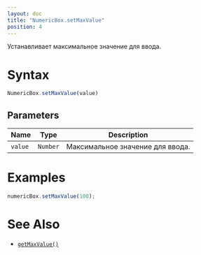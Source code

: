 ```yaml
---
layout: doc
title: "NumericBox.setMaxValue"
position: 4
---
```


Устанавливает максимальное значение для ввода.

# Syntax

```js
NumericBox.setMaxValue(value)
```

## Parameters

|Name|Type|Description|
|----|----|-----------|
|`value`|`Number`|Максимальное значение для ввода.|

# Examples

```js
numericBox.setMaxValue(100);
```

# See Also

* [`getMaxValue()`](../NumericBox.getMaxValue/)
